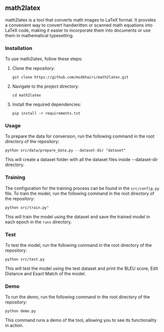 ## math2latex

math2latex is a tool that converts math images to LaTeX format. It provides a convenient way to convert handwritten or scanned math equations into LaTeX code, making it easier to incorporate them into documents or use them in mathematical typesetting.

### Installation

To use math2latex, follow these steps:

1. Clone the repository:

    ```shell
    git clone https://github.com/msdkhairi/math2latex.git
    ```

2. Navigate to the project directory:

    ```shell
    cd math2latex
    ```

3. Install the required dependencies:

    ```shell
    pip install -r requirements.txt
    ```

### Usage

To prepare the data for conversion, run the following command in the root directory of the repository:

```shell
python src/data/prepare_data.py --dataset-dir "dataset"
 ```
  
This will create a dataset folder with all the dataset files inside --dataset-dir directory.

### Training

The configuration for the training process can be found in the `src/config.py` file.
To train the model, run the following command in the root directory of the repository:

```shell
python src/train.py"
```

This will train the model using the dataset and save the trained model in each epoch in the `runs` directory.

### Test

To test the model, run the following command in the root directory of the repository:

```shell
python src/test.py
```

This will test the model using the test dataset and print the BLEU score, Edit Distance and Exact Match of the model.

### Demo

To run the demo, run the following command in the root directory of the repository:

```shell
python demo.py
```
This command runs a demo of the tool, allowing you to see its functionality in action.
